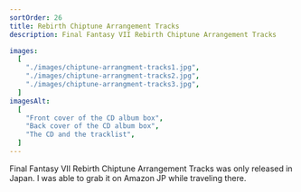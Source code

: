 ```yaml
---
sortOrder: 26
title: Rebirth Chiptune Arrangement Tracks
description: Final Fantasy VII Rebirth Chiptune Arrangement Tracks

images:
  [
    "./images/chiptune-arrangment-tracks1.jpg",
    "./images/chiptune-arrangment-tracks2.jpg",
    "./images/chiptune-arrangment-tracks3.jpg",
  ]
imagesAlt:
  [
    "Front cover of the CD album box",
    "Back cover of the CD album box",
    "The CD and the tracklist",
  ]
---
```


Final Fantasy VII Rebirth Chiptune Arrangement Tracks was only released in Japan. I was able to grab it on Amazon JP while traveling there.

